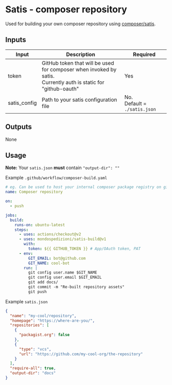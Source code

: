 # Satis - composer repository
Used for building your own composer repository using [composer/satis](https://github.com/composer/satis).

## Inputs

| Input        | Description                                                                                             | Required                     |
|--------------|---------------------------------------------------------------------------------------------------------|------------------------------|
| token        | GitHub token that will be used for composer when invoked by satis.<br/>Currently auth is static for "github-oauth" | Yes                          |
| satis_config | Path to your satis configuration file                                                                   | No.<br/>Default = `./satis.json` |

## Outputs
None

## Usage
**Note:** Your `satis.json` **must** contain `"output-dir": ""`

Example `.github/workflow/composer-build.yaml`
```yaml
# eg. Can be used to host your internal composer package registry on github pages.
name: Composer repository

on:
  - push

jobs:
  build:
    runs-on: ubuntu-latest
    steps:
      - uses: actions/checkout@v2
      - uses: mondospedizioni/satis-build@v1
        with:
          token: ${{ GITHUB_TOKEN }} # App/OAuth token, PAT
      - env:
          GIT_EMAIL: bot@github.com
          GIT_NAME: cool-bot
        run: |
          git config user.name $GIT_NAME
          git config user.email $GIT_EMAIL
          git add docs/
          git commit -m "Re-built repository assets"
          git push
```

Example `satis.json`
```json
{
  "name": "my-cool/repository",
  "homepage": "https://where-are-you/",
  "repositories": [
    {
      "packagist.org": false
    },
    {
      "type": "vcs",
      "url": "https://github.com/my-cool-org/the-repository"
    }
  ],
  "require-all": true,
  "output-dir": "docs"
}
```
